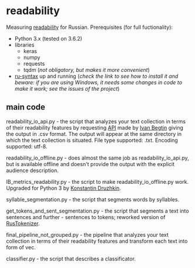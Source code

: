 # readability
Measuring [readability](https://en.wikipedia.org/wiki/Readability) for Russian.
Prerequisites (for full fuctionality):
* Python 3.x (tested on 3.6.2)
* libraries
  * keras
  * numpy
  * requests
  * tqdm (*not obligatory, but makes it more convenient*)
 * [ru-syntax](https://github.com/tiefling-cat/ru-syntax) up and running (*check the link to see how to install it and beware: if you are using Windows, it needs some changes in code to make it work; see the issues of the project*)

## main code
readability_io_api.py - the script that analyzes your text collection in terms of their readability features by requesting [API](https://github.com/ivbeg/readability.io/wiki/API) made by [Ivan Begtin](https://github.com/ivbeg) giving the output in .csv format. The output will appear at the same directory in which the text collection is situated. File type supported: .txt. Encoding supported: utf-8.

readability_io_offline.py - does almost the same job as readability_io_api.py, but is available offline and doesn't provide the output with the explicit audience description.

IB_metrics_readability.py - the script to make readability_io_offline.py work. Upgraded for Python 3 by [Konstantin Druzhkin](https://bitbucket.org/KDruzhkin/).

syllable_segmentation.py - the script that segments words by syllables.

get_tokens_and_sent_segmentation.py - the script that segments a text into sentences and further - sentences to tokens; reworked version of [RusTokenizer](https://github.com/elmiram/RusTokenizer).

final_pipeline_not_grouped.py - the pipeline that analyzes your text collection in terms of their readability features and transform each text into form of vec.

classifier.py - the script that describes a classificator.

